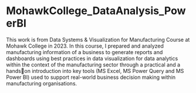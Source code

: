 # MohawkCollege_DataAnalysis_PowerBI
This work is from Data Systems & Visualization for
Manufacturing Course at Mohawk College in 2023.
In this course, I prepared and analyzed manufacturing information of a business
to generate reports and dashboards using best practices in data visualization for data
analytics within the context of the manufacturing sector through a practical and a 
handson introduction into key tools (MS Excel, MS Power Query and MS Power BI) used to
support real-world business decision making within manufacturing organisations. 
